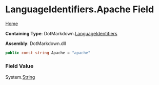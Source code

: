 <a name="_top"></a>

# LanguageIdentifiers\.Apache Field

[Home](../../../README.md#_top)

**Containing Type**: DotMarkdown\.[LanguageIdentifiers](../README.md#_top)

**Assembly**: DotMarkdown\.dll

```csharp
public const string Apache = "apache"
```

### Field Value

System\.[String](https://docs.microsoft.com/en-us/dotnet/api/system.string)
